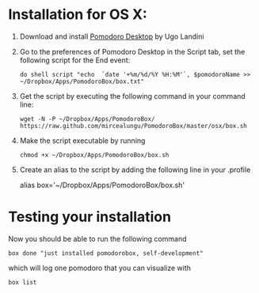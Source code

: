 # Installation for OS X:

1. Download and install [Pomodoro Desktop](http://mac.majorgeeks.com/files/details/pomodoro_desktop.html) by Ugo Landini
2. Go to the preferences of Pomodoro Desktop in the Script tab, set the following script for the End event:

    ```
    do shell script "echo  `date '+%m/%d/%Y %H:%M'`, $pomodoroName >> ~/Dropbox/Apps/PomodoroBox/box.txt" 
    ```

3. Get the script by executing the following command in your command line:

    ```
    wget -N -P ~/Dropbox/Apps/PomodoroBox/ https://raw.github.com/mircealungu/PomodoroBox/master/osx/box.sh
    ```
    
4. Make the script executable by running
    ```
    chmod +x ~/Dropbox/Apps/PomodoroBox/box.sh
    ```

5. Create an alias to the script by adding the following line in your .profile 

    alias box='~/Dropbox/Apps/PomodoroBox/box.sh'


# Testing your installation

Now you should be able to run the following command

    box done "just installed pomodorobox, self-development"
    
which will log one pomodoro that you can visualize with

    box list

